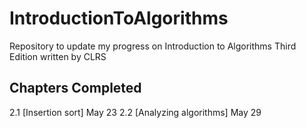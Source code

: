 # IntroductionToAlgorithms
Repository to update my progress on Introduction to Algorithms Third Edition written by CLRS

Chapters Completed
-------------------
2.1 [Insertion sort] May 23
2.2 [Analyzing algorithms] May 29